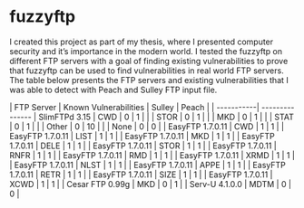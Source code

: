 fuzzyftp
========

I created this project as part of my thesis, where I presented computer security
and it’s importance in the modern world. I tested the fuzzyftp on different FTP
servers with a goal of finding existing vulnerabilities to prove that fuzzyftp can
be used to find vulnerabilities in real world FTP servers. The table below presents
the FTP servers and existing vulnerabilities that I was able to detect with Peach 
and Sulley FTP input file.

| FTP Server | Known Vulnerabilities | Sulley | Peach |
| -----------| --------------- 
| SlimFTPd 3.15 | CWD | 0 | 1 |
| | STOR | 0 | 1 |
| | MKD | 0 | 1 |
| | STAT | 0 | 1 |
| | Other | 0 | 10 |
| | None | 0 | 0 |
| EasyFTP 1.7.0.11 | CWD | 1 | 1 |
| EasyFTP 1.7.0.11 | LIST | 1 | 1 |
| EasyFTP 1.7.0.11 | MKD | 1 | 1 |
| EasyFTP 1.7.0.11 | DELE | 1 | 1 |
| EasyFTP 1.7.0.11 | STOR | 1 | 1 |
| EasyFTP 1.7.0.11 | RNFR | 1 | 1 |
| EasyFTP 1.7.0.11 | RMD | 1 | 1 |
| EasyFTP 1.7.0.11 | XRMD | 1 | 1 |
| EasyFTP 1.7.0.11 | NLST | 1 | 1 |
| EasyFTP 1.7.0.11 | APPE | 1 | 1 |
| EasyFTP 1.7.0.11 | RETR | 1 | 1 |
| EasyFTP 1.7.0.11 | SIZE | 1 | 1 |
| EasyFTP 1.7.0.11 | XCWD | 1 | 1 |
| Cesar FTP 0.99g | MKD | 0 | 1 |
| Serv-U 4.1.0.0 | MDTM | 0 | 0 |

